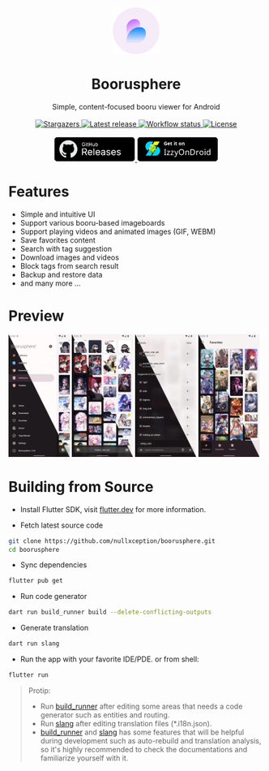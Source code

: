 <div align="center">
    <div><img src="assets/icons/exported/legacy-circle.png" alt="boorusphere icon" height="92"></div>
    <div><h1 align="center">Boorusphere</h1></div>
    <div>Simple, content-focused booru viewer for Android</div>
    <br/>
    <div>
        <a href="https://github.com/nullxception/boorusphere/stargazers">
            <img alt="Stargazers" src="https://img.shields.io/github/stars/nullxception/boorusphere?style=for-the-badge&logo=apachespark&logoColor=ebebf0&color=ff89b5&labelColor=23232F"/>
        </a>
        <a href="https://github.com/nullxception/boorusphere/releases/latest">
            <img alt="Latest release" src="https://img.shields.io/github/v/release/nullxception/boorusphere?style=for-the-badge&logo=pkgsrc&logoColor=ebebf0&labelColor=23232F&color=95b6ff">
        </a>
        <a href="https://github.com/nullxception/boorusphere/actions">
            <img alt="Workflow status" src="https://img.shields.io/github/actions/workflow/status/nullxception/boorusphere/testing.yml?style=for-the-badge&logo=githubactions&logoColor=ebebf0&labelColor=23232F&label=CI">
        </a>
        <a href="https://github.com/nullxception/boorusphere/blob/main/LICENSE.md">
            <img alt="License" src="https://img.shields.io/github/license/nullxception/boorusphere?style=for-the-badge&logo=gitbook&logoColor=ebebf0&color=b0a8f7&labelColor=23232F"/>
        </a>
    </div>
    <br/>
    <div>
        <a href="https://github.com/nullxception/boorusphere/releases">
            <img src="assets/button-GHReleases.png" alt="GitHub release" width="160">
        </a>
        <a href="https://apt.izzysoft.de/fdroid/index/apk/io.chaldeaprjkt.boorusphere">
            <img src="assets/button-IzzyOnDroid.png" alt="IzzyOnDroid release" width="160">
        </a>
    </div>
</div>

# Features

- Simple and intuitive UI
- Support various booru-based imageboards
- Support playing videos and animated images (GIF, WEBM)
- Save favorites content
- Search with tag suggestion
- Download images and videos
- Block tags from search result
- Backup and restore data
- and many more ...

# Preview

<p align="justify">
    <img width="24%" src="fastlane/metadata/android/en-US/images/phoneScreenshots/1.png" />
    <img width="24%" src="fastlane/metadata/android/en-US/images/phoneScreenshots/2.png" />
    <img width="24%" src="fastlane/metadata/android/en-US/images/phoneScreenshots/3.png" />
    <img width="24%" src="fastlane/metadata/android/en-US/images/phoneScreenshots/4.png" />
</p>

# Building from Source

- Install Flutter SDK, visit [flutter.dev](https://flutter.dev/) for more information.

- Fetch latest source code

```bash
git clone https://github.com/nullxception/boorusphere.git
cd boorusphere
```

- Sync dependencies

```bash
flutter pub get
```

- Run code generator

```bash
dart run build_runner build --delete-conflicting-outputs
```

- Generate translation

```bash
dart run slang
```

- Run the app with your favorite IDE/PDE. or from shell:

```bash
flutter run
```

> Protip:
>
> - Run [build_runner](https://pub.dev/packages/build_runner) after editing some areas that needs a code generator such as entities and routing.
> - Run [slang](https://pub.dev/packages/slang) after editing translation files (\*.i18n.json).
> - [build_runner](https://pub.dev/packages/build_runner) and [slang](https://pub.dev/packages/slang) has some features that will be helpful during development such as auto-rebuild and translation analysis, so it's highly recommended to check the documentations and familiarize yourself with it.
